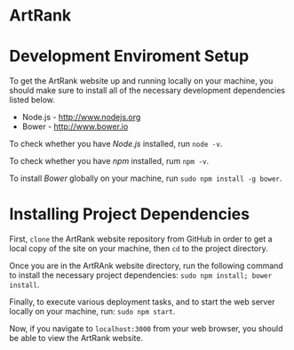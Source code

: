 # ArtRank

# Development Enviroment Setup

To get the ArtRank website up and running locally on your machine, you should make sure to install all of the necessary development dependencies listed below.

* Node.js - http://www.nodejs.org
* Bower - http://www.bower.io

To check whether you have *Node.js* installed, run `node -v`.

To check whether you have *npm* installed, rum `npm -v`.

To install *Bower* globally on your machine, run `sudo npm install -g bower`.

# Installing Project Dependencies

First, `clone` the ArtRank website repository from GitHub in order to get a local copy of the site on your machine, then `cd` to the project directory.

Once you are in the ArtRAnk website directory, run the following command to install the necessary project dependencies: `sudo npm install; bower install`.

Finally, to execute various deployment tasks, and to start the web server locally on your machine, run: `sudo npm start`.

Now, if you navigate to `localhost:3000` from your web browser, you should be able to view the ArtRank website.
